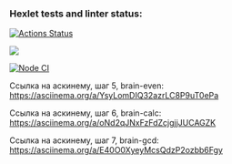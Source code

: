 ### Hexlet tests and linter status:
[![Actions Status](https://github.com/artm73/frontend-project-lvl1/workflows/hexlet-check/badge.svg)](https://github.com/artm73/frontend-project-lvl1/actions)

<a href="https://codeclimate.com/github/codeclimate/codeclimate/maintainability"><img src="https://api.codeclimate.com/v1/badges/a99a88d28ad37a79dbf6/maintainability" /></a>

[![Node CI](https://github.com/artm73/frontend-project-lvl1/actions/workflows/linter-check.yml/badge.svg?branch=main)](https://github.com/artm73/frontend-project-lvl1/actions/workflows/linter-check.yml)

Ссылка на аскинему, шаг 5, brain-even: https://asciinema.org/a/YsyLomDIQ32azrLC8P9uT0ePa

Ссылка на аскинему, шаг 6, brain-calc: https://asciinema.org/a/oNd2qJNxFzFdZcjgjjJUCAGZK

Ссылка на аскинему, шаг 7, brain-gcd: https://asciinema.org/a/E40O0XyeyMcsQdzP2ozbb6Fgy